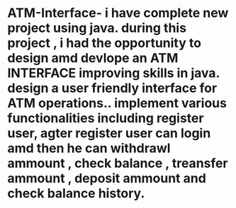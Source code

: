 # ATM-Interface-  i have complete new project using java. during this project , i had the opportunity to design amd devlope an ATM INTERFACE improving skills in java. design a user friendly interface for ATM operations.. implement various functionalities including register user, agter register user can login amd then he can withdrawl ammount , check balance , treansfer ammount , deposit ammount and check balance history.   
